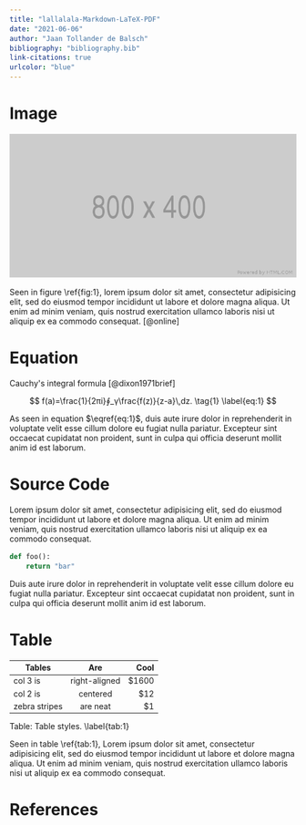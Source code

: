 ```yaml
---
title: "lallalala-Markdown-LaTeX-PDF"
date: "2021-06-06"
author: "Jaan Tollander de Balsch"
bibliography: "bibliography.bib"
link-citations: true
urlcolor: "blue"
---
```


# Image
![Description \label{fig:1}](images/800x400.png)

Seen in figure \ref{fig:1}, lorem ipsum dolor sit amet, consectetur adipisicing elit, sed do eiusmod tempor incididunt ut labore et dolore magna aliqua. Ut enim ad minim veniam, quis nostrud exercitation ullamco laboris nisi ut aliquip ex ea commodo consequat. [@online]

# Equation
Cauchy's integral formula [@dixon1971brief]

$$
f(a)=\frac{1}{2πi}∮_γ\frac{f(z)}{z-a}\,dz.
\tag{1}
\label{eq:1}
$$

As seen in equation $\eqref{eq:1}$, duis aute irure dolor in reprehenderit in voluptate velit esse cillum dolore eu fugiat nulla pariatur. Excepteur sint occaecat cupidatat non proident, sunt in culpa qui officia deserunt mollit anim id est laborum.

# Source Code
Lorem ipsum dolor sit amet, consectetur adipisicing elit, sed do eiusmod tempor incididunt ut labore et dolore magna aliqua. Ut enim ad minim veniam, quis nostrud exercitation ullamco laboris nisi ut aliquip ex ea commodo consequat.

```python
def foo():
    return "bar"
```

Duis aute irure dolor in reprehenderit in voluptate velit esse cillum dolore eu fugiat nulla pariatur. Excepteur sint occaecat cupidatat non proident, sunt in culpa qui officia deserunt mollit anim id est laborum.

# Table

| Tables        | Are           | Cool  |
| ------------- |:-------------:| -----:|
| col 3 is      | right-aligned | $1600 |
| col 2 is      | centered      |   $12 |
| zebra stripes | are neat      |    $1 |

Table: Table styles. \label{tab:1}

Seen in table \ref{tab:1}, Lorem ipsum dolor sit amet, consectetur adipisicing elit, sed do eiusmod tempor incididunt ut labore et dolore magna aliqua. Ut enim ad minim veniam, quis nostrud exercitation ullamco laboris nisi ut aliquip ex ea commodo consequat.


# References
